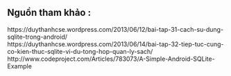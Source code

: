 <h2>Nguồn tham khảo :</h2>
https://duythanhcse.wordpress.com/2013/06/12/bai-tap-31-cach-su-dung-sqlite-trong-android/ <br>
https://duythanhcse.wordpress.com/2013/06/14/bai-tap-32-tiep-tuc-cung-co-kien-thuc-sqlite-vi-du-tong-hop-quan-ly-sach/ </br>
http://www.codeproject.com/Articles/783073/A-Simple-Android-SQLite-Example </br>
